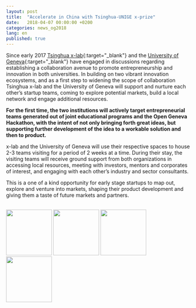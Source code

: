 ```yaml
---
layout: post
title:  "Accelerate in China with Tsinghua-UNIGE x-prize"
date:   2018-04-07 00:00:00 +0200
categories: news_og2018
lang: en
published: true
---
```


Since early 2017 [Tsinghua x-lab](http://www.x-lab.tsinghua.edu.cn/en/){:target="_blank"} and the [University of Geneva](http://unige.ch){:target="_blank"} have engaged in discussions regarding establishing a collaboration avenue to promote entrepreneurship and innovation in both universities. In building on two vibrant innovation ecosystems, and as a first step to widening the scope of collaboration Tsinghua x-lab and the University of Geneva will support and nurture each other’s startup teams, coming to explore potential markets, build a local network and engage additional resources.

**For the first time, the two institutions will actively target entrepreneurial teams generated out of joint educational programs and the Open Geneva Hackathon, with the intent of not only bringing forth great ideas, but supporting further development of the idea to a workable solution and then to product.**

x-lab and the University of Geneva will use their respective spaces to house 2-3 teams visiting for a period of 2 weeks at a time. During their stay, the visiting teams will receive ground support from both organizations in accessing local resources, meeting with investors, mentors and corporates of interest, and engaging with each other’s industry and sector consultants.

This is a one of a kind opportunity for early stage startups to map out, explore and venture into markets, shaping their product development and giving them a taste of future markets and partners.

<br />
<img src="{{ site.baseurl }}/images/xlab1.png" height="125" alt="" class="imgspace" />&nbsp;<img src="{{ site.baseurl }}/images/xlab2.png" height="125" alt="" class="imgspace" />&nbsp;<img src="{{ site.baseurl }}/images/xlab3.png" height="125" alt="" class="imgspace" />&nbsp;<img src="{{ site.baseurl }}/images/xlab4.png" height="125" alt="" class="imgspace" />
